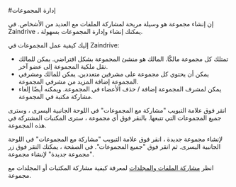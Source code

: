 #إدارة المجموعات

إن إنشاء مجموعة هو وسيلة مريحة لمشاركة الملفات مع العديد من الأشخاص. في Zaindrive ، يمكنك إنشاء وإدارة المجموعات بسهولة.

إليك كيفية عمل المجموعات في Zaindrive:

- تمتلك كل مجموعة مالكًا. المالك هو منشئ المجموعة بشكل افتراضي. يمكن للمالك نقل ملكية المجموعة إلى عضو آخر.
- يمكن أن يحتوي كل مجموعة على مشرفين متعددين. يمكن للمالك ومشرفي المجموعة إضافة المزيد من مشرفي المجموعة.
- يمكن لمشرف المجموعة إضافة / حذف الأعضاء في المجموعة. ويمكنه أيضًا إلغاء مشاركة مكتبة في المجموعة.

انقر فوق علامة التبويب "مشاركة مع المجموعات" في اللوحة الجانبية اليسرى ، وسترى جميع المجموعات التي تتبعها. بالنقر فوق أي مجموعة ، سترى المكتبات المشتركة في هذه المجموعة.

لإنشاء مجموعة جديدة ، انقر فوق علامة التبويب "مشاركة مع المجموعات" في اللوحة الجانبية اليسرى. ثم انقر فوق "جميع المجموعات". في الصفحة ، يمكنك النقر فوق زر "مجموعة جديدة" لإنشاء مجموعة.

انظر [مشاركة الملفات والمجلدات](sharing_files_and_folders.md) لمعرفة كيفية مشاركة المكتبات أو المجلدات مع مجموعة.
